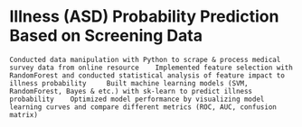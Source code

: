 # Illness (ASD) Probability Prediction Based on Screening Data 
  	Conducted data manipulation with Python to scrape & process medical survey data from online resource  	Implemented feature selection with RandomForest and conducted statistical analysis of feature impact to illness probability   	Built machine learning models (SVM, RandomForest, Bayes & etc.) with sk-learn to predict illness probability  	Optimized model performance by visualizing model learning curves and compare different metrics (ROC, AUC, confusion matrix)
